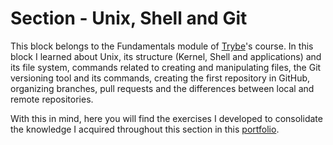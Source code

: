 # Section - Unix, Shell and Git

This block belongs to the Fundamentals module of [Trybe](https://www.betrybe.com/)'s course. In this block I learned about Unix, its structure (Kernel, Shell and applications) and its file system, commands related to creating and manipulating files, the Git versioning tool and its commands, creating the first repository in GitHub, organizing branches, pull requests and the differences between local and remote repositories.

With this in mind, here you will find the exercises I developed to consolidate the knowledge I acquired throughout this section in this [portfolio](https://github.com/pauloeliezerg/trybe-exercises).
